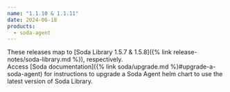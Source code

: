 ```yaml
---
name: "1.1.10 & 1.1.11"
date: 2024-06-18
products:
  - soda-agent
---
```


These releases map to [Soda Library 1.5.7 & 1.5.8]({% link release-notes/soda-library.md %}), respectively. <br />
Access [Soda documentation]({% link soda/upgrade.md %}#upgrade-a-soda-agent) for instructions to upgrade a Soda Agent helm chart to use the latest version of Soda Library.